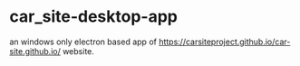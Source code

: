 # car_site-desktop-app
an windows only electron based app of https://carsiteproject.github.io/car-site.github.io/ website.

